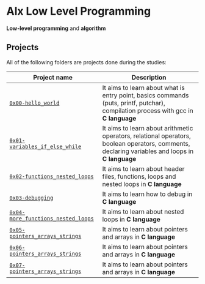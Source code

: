 # Alx Low Level Programming

**Low-level programming** and **algorithm**

## Projects
All of the following folders are projects done during the studies:

| Project name | Description |
| ------------ | ----------- |
| [`0x00-hello_world`](https://github.com/aslam-adigun/alx-low_level_programming/tree/master/0x00-hello_world) | It aims to learn about what is entry point, basics commands (puts, printf, putchar), compilation process with gcc in **C language** |
| [`0x01-variables_if_else_while`](https://github.com/aslam-adigun/alx-low_level_programming/tree/master/0x01-variables_if_else_while) | It aims to learn about arithmetic operators, relational operators, boolean operators, comments, declaring variables and loops in **C language** |
| [`0x02-functions_nested_loops`](https://github.com/aslam-adigun/alx-low_level_programming/tree/master/0x02-functions_nested_loops) | It aims to learn about header files, functions, loops and nested loops in **C language** |
| [`0x03-debugging`](https://github.com/aslam-adigun/alx-low_level_programming/tree/master/0x03-debugging) | It aims to learn how to debug in **C language** |
| [`0x04-more_functions_nested_loops`](https://github.com/aslam-adigun/alx-low_level_programming/tree/master/0x04-more_functions_nested_loops) | It aims to learn about nested loops in **C language** |
| [`0x05-pointers_arrays_strings`](https://github.com/aslam-adigun/alx-low_level_programming/tree/master/0x05-pointers_arrays_strings) | It aims to learn about pointers and arrays in **C language** |
| [`0x06-pointers_arrays_strings`](https://github.com/aslam-adigun/alx-low_level_programming/tree/master/0x06-pointers_arrays_strings) | It aims to learn about pointers and arrays in **C language** |
| [`0x07-pointers_arrays_strings`](https://github.com/aslam-adigun/alx-low_level_programming/tree/master/0x07-pointers_arrays_strings) | It aims to learn about pointers and arrays in **C language** |
